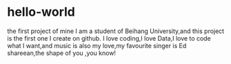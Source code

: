 # hello-world
the first project of mine 
I am a student of Beihang University,and this project is the first one I create on github.
I love coding,I love Data,I love to code what I want,and music is also my love,my favourite singer is Ed shareean,the shape of you ,you know!
